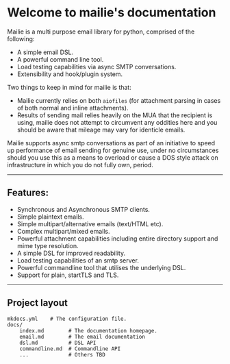# Welcome to mailie's documentation

Mailie is a multi purpose email library for python, comprised of the following:


 - A simple email DSL.
 - A powerful command line tool.
 - Load testing capabilities via async SMTP conversations.
 - Extensibility and hook/plugin system.


Two things to keep in mind for mailie is that:

 - Mailie currently relies on both `aiofiles` (for attachment parsing in cases of both normal and inline attachments).
 - Results of sending mail relies heavily on the MUA that the recipient is using, mailie does not attempt to circumvent any oddities here and you should be aware that mileage may vary for identicle emails.

Mailie supports async smtp conversations as part of an initiative to speed up performance of email sending for genuine use, under no circumstances should you use this as a means to overload or cause a DOS style attack on infrastructure in which you do not fully own, period.

----

Features:
-----------------

 - Synchronous and Asynchronous SMTP clients.
 - Simple plaintext emails.
 - Simple multipart/alternative emails (text/HTML etc).
 - Complex multipart/mixed emails.
 - Powerful attachment capabilities including entire directory support and mime type resolution.
 - A simple DSL for improved readability.
 - Load testing capabilities of an smtp server.
 - Powerful commandline tool that utilises the underlying DSL.
 - Support for plain, startTLS and TLS.

----


## Project layout

    mkdocs.yml    # The configuration file.
    docs/
        index.md        # The documentation homepage.
        email.md        # The email documentation
        dsl.md          # DSL API
        commandline.md  # Commandline API
        ...             # Others TBD
